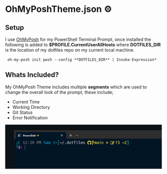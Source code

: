 # OhMyPoshTheme.json ⚙️

## Setup
I use [OhMyPosh](https://ohmyposh.dev/) for my PowerShell Terminal Prompt, once installed the following is added to **$PROFILE.CurrentUserAllHosts** where **DOTFILES_DIR** is the location of my dotfiles repo on my current local machine.

```
 oh-my-posh init pwsh --config **DOTFILES_DIR** | Invoke-Expression*
```
## Whats Included?
My OhMyPosh Theme includes multiple **segments** which are used to change the overall look of the prompt, these include;

+ Current Time
+ Working Directory
+ Git Status
+ Error Notification

![Screenshot of my PowerShell Terminal Prompt.](TerminalPromptImage.PNG)